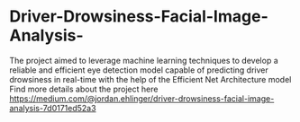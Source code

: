 # Driver-Drowsiness-Facial-Image-Analysis-
The project aimed to leverage machine learning techniques to develop a reliable and efficient eye detection model capable of  predicting driver drowsiness in real-time with the help of the Efficient Net Architecture model
Find more details about the project here https://medium.com/@jordan.ehlinger/driver-drowsiness-facial-image-analysis-7d0171ed52a3
